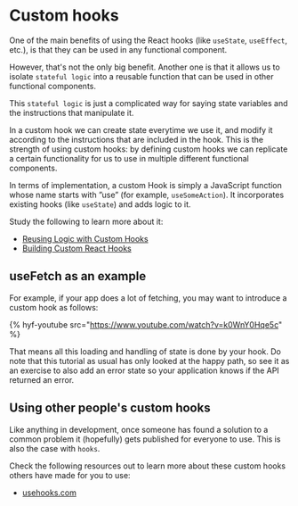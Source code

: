 # Custom hooks

One of the main benefits of using the React hooks (like `useState`, `useEffect`, etc.), is that they can be used in any functional component.

However, that's not the only big benefit. Another one is that it allows us to isolate `stateful logic` into a reusable function that can be used in other functional components.

This `stateful logic` is just a complicated way for saying state variables and the instructions that manipulate it.

In a custom hook we can create state everytime we use it, and modify it according to the instructions that are included in the hook. This is the strength of using custom hooks: by defining custom hooks we can replicate a certain functionality for us to use in multiple different functional components.

In terms of implementation, a custom Hook is simply a JavaScript function whose name starts with ”use” (for example, `useSomeAction`). It incorporates existing hooks (like `useState`) and adds logic to it.

Study the following to learn more about it:

- [Reusing Logic with Custom Hooks](https://react.dev/learn/reusing-logic-with-custom-hooks)
- [Building Custom React Hooks](https://medium.com/prototyped/building-custom-react-hooks-f6aad8567825)

## useFetch as an example
For example, if your app does a lot of fetching, you may want to introduce a custom hook as follows:

{% hyf-youtube src="https://www.youtube.com/watch?v=k0WnY0Hqe5c" %}

That means all this loading and handling of state is done by your hook. Do note that this tutorial as usual has only looked at the happy path, so see it as an exercise to also add an error state so your application knows if the API returned an error.

## Using other people's custom hooks

Like anything in development, once someone has found a solution to a common problem it (hopefully) gets published for everyone to use. This is also the case with `hooks`.

Check the following resources out to learn more about these custom hooks others have made for you to use:

- [usehooks.com](https://usehooks.com/)
